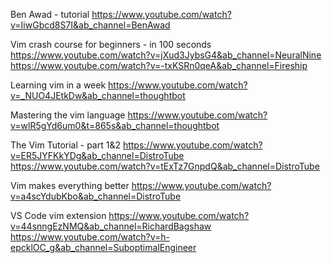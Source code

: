 Ben Awad - tutorial
https://www.youtube.com/watch?v=IiwGbcd8S7I&ab_channel=BenAwad

Vim crash course for beginners - in 100 seconds
https://www.youtube.com/watch?v=jXud3JybsG4&ab_channel=NeuralNine
https://www.youtube.com/watch?v=-txKSRn0qeA&ab_channel=Fireship

Learning vim in a week
https://www.youtube.com/watch?v=_NUO4JEtkDw&ab_channel=thoughtbot

Mastering the vim language
https://www.youtube.com/watch?v=wlR5gYd6um0&t=865s&ab_channel=thoughtbot

The Vim Tutorial - part 1&2
https://www.youtube.com/watch?v=ER5JYFKkYDg&ab_channel=DistroTube
https://www.youtube.com/watch?v=tExTz7GnpdQ&ab_channel=DistroTube

Vim makes everything better
https://www.youtube.com/watch?v=a4scYdubKbo&ab_channel=DistroTube

VS Code vim extension
https://www.youtube.com/watch?v=44snngEzNMQ&ab_channel=RichardBagshaw
https://www.youtube.com/watch?v=h-epcklOC_g&ab_channel=SuboptimalEngineer
